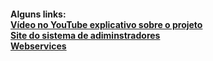 <h4>
 Alguns links: <br />
 <a href="https://youtu.be/ieblZqM2L_0">Vídeo no YouTube explicativo sobre o projeto</a> <br />
 <a href="https://ferrugem.azurewebsites.net/login.xhtml">Site do sistema de adiminstradores</a> <br />
 <a href="https://ferrugem.azurewebsites.net/">Webservices</a> <br />
<h4>
